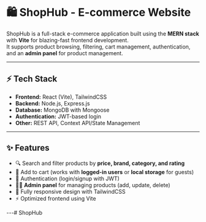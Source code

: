 # 🛍️ ShopHub - E-commerce Website

ShopHub is a full-stack e-commerce application built using the **MERN stack** with **Vite** for blazing-fast frontend development.  
It supports product browsing, filtering, cart management, authentication, and an **admin panel** for product management.  

---

## ⚡ Tech Stack
- **Frontend:** React (Vite), TailwindCSS
- **Backend:** Node.js, Express.js
- **Database:** MongoDB with Mongoose
- **Authentication:** JWT-based login
- **Other:** REST API, Context API/State Management

---

## ✨ Features
- 🔍 Search and filter products by **price, brand, category, and rating**  
- 🛒 Add to cart (works with **logged-in users** or **local storage** for guests)  
- 🔐 Authentication (login/signup with JWT)  
- 👨‍💻 **Admin panel** for managing products (add, update, delete)  
- 📱 Fully responsive design with TailwindCSS  
- ⚡ Optimized frontend using Vite  

---# ShopHub
